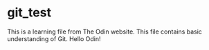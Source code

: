 # git_test
This is a learning file from The Odin website. This file contains basic understanding of Git.
Hello Odin!
